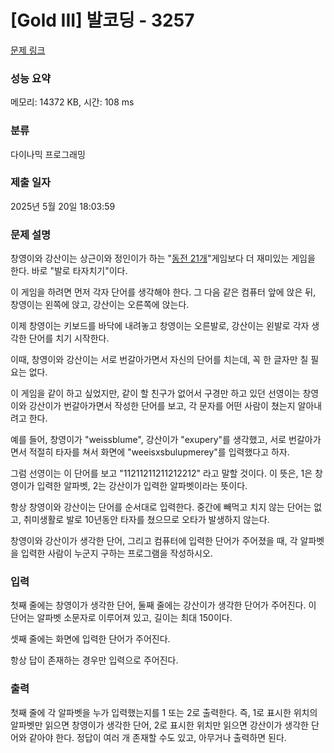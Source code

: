 # [Gold III] 발코딩 - 3257 

[문제 링크](https://www.acmicpc.net/problem/3257) 

### 성능 요약

메모리: 14372 KB, 시간: 108 ms

### 분류

다이나믹 프로그래밍

### 제출 일자

2025년 5월 20일 18:03:59

### 문제 설명

<p>창영이와 강산이는 상근이와 정인이가 하는 "<a href="/problem/3254">동전 21개</a>"게임보다 더 재미있는 게임을 한다. 바로 "발로 타자치기"이다.</p>

<p>이 게임을 하려면 먼저 각자 단어를 생각해야 한다. 그 다음 같은 컴퓨터 앞에 앉은 뒤, 창영이는 왼쪽에 앉고, 강산이는 오른쪽에 앉는다.</p>

<p>이제 창영이는 키보드를 바닥에 내려놓고 창영이는 오른발로, 강산이는 왼발로 각자 생각한 단어를 치기 시작한다.</p>

<p>이때, 창영이와 강산이는 서로 번갈아가면서 자신의 단어를 치는데, 꼭 한 글자만 칠 필요는 없다.</p>

<p>이 게임을 같이 하고 싶었지만, 같이 할 친구가 없어서 구경만 하고 있던 선영이는 창영이와 강산이가 번갈아가면서 작성한 단어를 보고, 각 문자를 어떤 사람이 쳤는지 알아내려고 한다.</p>

<p>예를 들어, 창영이가 "weissblume", 강산이가 "exupery"를 생각했고, 서로 번갈아가면서 적절히 타자를 쳐서 화면에 "weeisxsbulupmerey"를 입력했다고 하자.</p>

<p>그럼 선영이는 이 단어를 보고 "11211211211212212" 라고 말할 것이다. 이 뜻은, 1은 창영이가 입력한 알파벳, 2는 강산이가 입력한 알파벳이라는 뜻이다.</p>

<p>항상 창영이와 강산이는 단어를 순서대로 입력한다. 중간에 빼먹고 치지 않는 단어는 없고, 취미생활로 발로 10년동안 타자를 쳤으므로 오타가 발생하지 않는다.</p>

<p>창영이와 강산이가 생각한 단어, 그리고 컴퓨터에 입력한 단어가 주어졌을 때, 각 알파벳을 입력한 사람이 누군지 구하는 프로그램을 작성하시오.</p>

### 입력 

 <p>첫째 줄에는 창영이가 생각한 단어, 둘째 줄에는 강산이가 생각한 단어가 주어진다. 이 단어는 알파벳 소문자로 이루어져 있고, 길이는 최대 150이다.</p>

<p>셋째 줄에는 화면에 입력한 단어가 주어진다.</p>

<p>항상 답이 존재하는 경우만 입력으로 주어진다.</p>

### 출력 

 <p>첫째 줄에 각 알파벳을 누가 입력했는지를 1 또는 2로 출력한다. 즉, 1로 표시한 위치의 알파벳만 읽으면 창영이가 생각한 단어, 2로 표시한 위치만 읽으면 강산이가 생각한 단어와 같아야 한다. 정답이 여러 개 존재할 수도 있고, 아무거나 출력하면 된다.</p>

